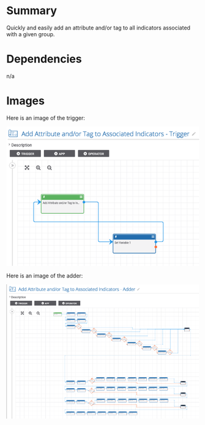 # Summary

Quickly and easily add an attribute and/or tag to all indicators associated with a given group.

# Dependencies

n/a

# Images

Here is an image of the trigger:

![Attribute and Tag Adding Trigger](trigger.png)

Here is an image of the adder:

![Attribute and Tag Adder](adder.png)
